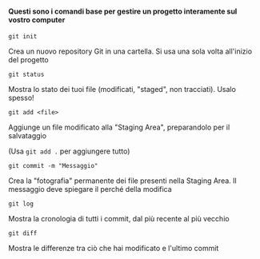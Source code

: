 #### Questi sono i comandi base per gestire un progetto interamente sul vostro computer

<div class="grid grid-cols-2 gap-4 mt-6">

<div v-click>

`git init`

<div v-after class="pl-4 text-xl">
Crea un nuovo repository Git in una cartella. Si usa <Alert type="info">una sola volta</Alert> all'inizio del progetto
</div>

</div>

<div v-click>

`git status`

<div class="pl-4 text-xl">
Mostra lo stato dei tuoi file (modificati, "staged", non tracciati). <Alert type="warning">Usalo spesso!</Alert>
</div>

</div>

<div v-click>

`git add <file>`

<div class="pl-4 text-xl">
Aggiunge un file modificato alla "Staging Area", preparandolo per il salvataggio
<br>

(Usa `git add .` per aggiungere tutto)
</div>

</div>

<div v-click>

`git commit -m "Messaggio"`

<div class="pl-4 text-xl">
Crea la "fotografia" permanente dei file presenti nella Staging Area. Il messaggio <Alert>deve</Alert> spiegare il perché della modifica
</div>

</div>

<div v-click>

`git log`

<div class="pl-4 text-xl">
Mostra la cronologia di tutti i commit, dal più recente al più vecchio
</div>

</div>

<div v-click>

`git diff`

<div class="pl-4 text-xl">
Mostra le differenze tra ciò che hai modificato e l'ultimo commit
</div>

</div>

</div>
